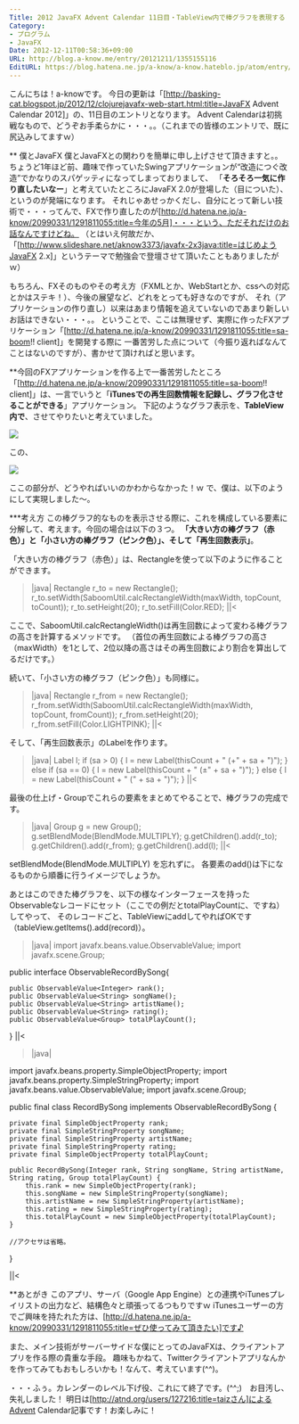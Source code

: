 ```yaml
---
Title: 2012 JavaFX Advent Calendar 11日目・TableView内で棒グラフを表現する
Category:
- プログラム
- JavaFX
Date: 2012-12-11T00:58:36+09:00
URL: http://blog.a-know.me/entry/20121211/1355155116
EditURL: https://blog.hatena.ne.jp/a-know/a-know.hateblo.jp/atom/entry/12921228815727979268
---
```



こんにちは！a-knowです。
今日の更新は「[http://basking-cat.blogspot.jp/2012/12/clojurejavafx-web-start.html:title=JavaFX Advent Calendar 2012]」の、11日目のエントリとなります。
Advent Calendarは初挑戦なもので、どうぞお手柔らかに・・・。。（これまでの皆様のエントリで、既に尻込みしてますｗ）



** 僕とJavaFX
僕とJavaFXとの関わりを簡単に申し上げさせて頂きますと。。
ちょうど1年ほど前、趣味で作っていたSwingアプリケーションが“改造につぐ改造”でかなりのスパゲッティになってしまっておりまして、
「<span class="deco" style="font-weight:bold;">そろそろ一気に作り直したいなー</span>」と考えていたところにJavaFX 2.0が登場した（目についた）、というのが発端になります。
それじゃあせっかくだし、自分にとって新しい技術で・・・ってんで、FXで作り直したのが[http://d.hatena.ne.jp/a-know/20990331/1291811055:title=今年の5月]・・・という、ただそれだけのお話なんですけどね。
（とはいえ何故だか、「[http://www.slideshare.net/aknow3373/javafx-2x3java:title=はじめようJavaFX 2.x]」というテーマで勉強会で登壇させて頂いたこともありましたがｗ）


もちろん、FXそのものやその考え方（FXMLとか、WebStartとか、cssへの対応とかはステキ！）、今後の展望など、どれをとっても好きなのですが、
それ（アプリケーションの作り直し）以来はあまり情報を追えていないのであまり新しいお話はできない・・・。。
ということで、ここは無理せず、実際に作ったFXアプリケーション「[http://d.hatena.ne.jp/a-know/20990331/1291811055:title=sa-boom!! client]」を開発する際に
一番苦労した点について（今振り返ればなんてことはないのですが）、書かせて頂ければと思います。



**今回のFXアプリケーションを作る上で一番苦労したところ
「[http://d.hatena.ne.jp/a-know/20990331/1291811055:title=sa-boom!! client]」は、一言でいうと「<span class="deco" style="font-weight:bold;">iTunesでの再生回数情報を記録し、グラフ化させることができる</span>」アプリケーション。
下記のようなグラフ表示を、<span class="deco" style="font-weight:bold;">TableView内で</span>、させてやりたいと考えていました。


<img src="http://lh6.ggpht.com/b3e5UGQXnDWm2lbsWROqp7GaTXLvOdKimShT5Q_aYALvxhfTqB4uBrKKavmlAETPgZzUVlcPXFRax6MD2mdDGg=s720">


この、


<img src="http://lh5.ggpht.com/v-TRMfhCZHU4lPvWsICCAvYuN1LILiyMYEEuOhS1RNcU0m9v05OrkcxKcXAYa8ywRxXHGKLExs1ifp0F4CNfoZiz=s110">


ここの部分が、どうやればいいのかわからなかった！ｗ
で、僕は、以下のようにして実現しました〜。



***考え方
この棒グラフ的なものを表示させる際に、これを構成している要素に分解して、考えます。今回の場合は以下の３つ。
<span class="deco" style="font-weight:bold;">「大きい方の棒グラフ（赤色）」と「小さい方の棒グラフ（ピンク色）」、そして「再生回数表示」</span>。


「大きい方の棒グラフ（赤色）」は、Rectangleを使って以下のように作ることができます。


>|java|
Rectangle r_to = new Rectangle();
r_to.setWidth(SaboomUtil.calcRectangleWidth(maxWidth, topCount, toCount));
r_to.setHeight(20);
r_to.setFill(Color.RED);
||<


ここで、SaboomUtil.calcRectangleWidth()は再生回数によって変わる棒グラフの高さを計算するメソッドです。
（首位の再生回数による棒グラフの高さ（maxWidth）を1として、2位以降の高さはその再生回数により割合を算出してるだけです。）


続いて、「小さい方の棒グラフ（ピンク色）」も同様に。


>|java|
Rectangle r_from = new Rectangle();
r_from.setWidth(SaboomUtil.calcRectangleWidth(maxWidth, topCount, fromCount));
r_from.setHeight(20);
r_from.setFill(Color.LIGHTPINK);
||<


そして、「再生回数表示」のLabelを作ります。


>|java|
Label l;
if (sa > 0) {
    l = new Label(thisCount + " (+" + sa + ")");
} else if (sa == 0) {
    l = new Label(thisCount + " (±" + sa + ")");
} else {
    l = new Label(thisCount + " (" + sa + ")");
}
||<


最後の仕上げ・Groupでこれらの要素をまとめてやることで、棒グラフの完成です。


>|java|
Group g = new Group();
g.setBlendMode(BlendMode.MULTIPLY);
g.getChildren().add(r_to);
g.getChildren().add(r_from);
g.getChildren().add(l);
||<


setBlendMode(BlendMode.MULTIPLY) を忘れずに。
各要素のadd()は下になるものから順番に行うイメージでしょうか。



あとはこのできた棒グラフを、以下の様なインターフェースを持ったObservableなレコードにセット（ここでの例だとtotalPlayCountに、ですね）してやって、
そのレコードごと、TableViewにaddしてやればOKです（tableView.getItems().add(record)）。



>|java|
import javafx.beans.value.ObservableValue;
import javafx.scene.Group;

public interface ObservableRecordBySong{

    public ObservableValue<Integer> rank();
    public ObservableValue<String> songName();
    public ObservableValue<String> artistName();
    public ObservableValue<String> rating();
    public ObservableValue<Group> totalPlayCount();
}
||<



>|java|

import javafx.beans.property.SimpleObjectProperty;
import javafx.beans.property.SimpleStringProperty;
import javafx.beans.value.ObservableValue;
import javafx.scene.Group;

public final class RecordBySong implements ObservableRecordBySong {

    private final SimpleObjectProperty rank;
    private final SimpleStringProperty songName;
    private final SimpleStringProperty artistName;
    private final SimpleStringProperty rating;
    private final SimpleObjectProperty totalPlayCount;

    public RecordBySong(Integer rank, String songName, String artistName, String rating, Group totalPlayCount) {
        this.rank = new SimpleObjectProperty(rank);
        this.songName = new SimpleStringProperty(songName);
        this.artistName = new SimpleStringProperty(artistName);
        this.rating = new SimpleStringProperty(rating);
        this.totalPlayCount = new SimpleObjectProperty(totalPlayCount);
    }

    //アクセサは省略。
}

||<



**あとがき
このアプリ、サーバ（Google App Engine）との連携やiTunesプレイリストの出力など、結構色々と頑張ってるつもりですｗ
iTunesユーザーの方でご興味を持たれた方は、[http://d.hatena.ne.jp/a-know/20990331/1291811055:title=ぜひ使ってみて頂きたい]です♪


また、メイン技術がサーバーサイドな僕にとってのJavaFXは、クライアントアプリを作る際の貴重な手段。
趣味もかねて、Twitterクライアントアプリなんかを作ってみてもおもしろいかも！なんて、考えています(^^)。



・・・ふぅ。カレンダーのレベル下げ役、これにて終了です。(^^;)　お目汚し、失礼しました！
明日は[http://atnd.org/users/127216:title=taizさん]によるAdvent Calendar記事です！お楽しみに！
